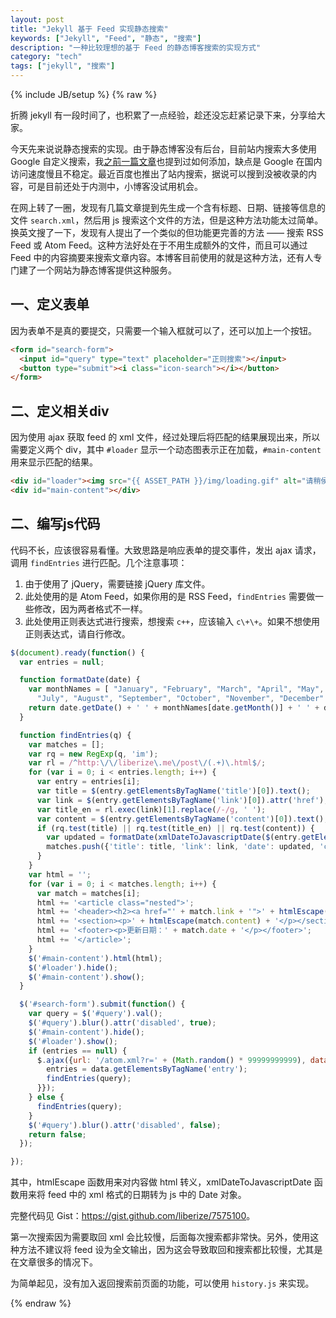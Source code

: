 ```yaml
---
layout: post
title: "Jekyll 基于 Feed 实现静态搜索"
keywords: ["Jekyll", "Feed", "静态", "搜索"]
description: "一种比较理想的基于 Feed 的静态博客搜索的实现方式"
category: "tech"
tags: ["jekyll", "搜索"]
---
```

{% include JB/setup %}
{% raw %}

折腾 jekyll 有一段时间了，也积累了一点经验，趁还没忘赶紧记录下来，分享给大家。

今天先来说说静态搜索的实现。由于静态博客没有后台，目前站内搜索大多使用 Google 自定义搜索，我[之前一篇文章](/post/bootstrap-tweaks.html#toc_1)也提到过如何添加，缺点是 Google 在国内访问速度慢且不稳定。最近百度也推出了站内搜索，据说可以搜到没被收录的内容，可是目前还处于内测中，小博客没试用机会。

在网上转了一圈，发现有几篇文章提到先生成一个含有标题、日期、链接等信息的文件 `search.xml`，然后用 js 搜索这个文件的方法，但是这种方法功能太过简单。换英文搜了一下，发现有人提出了一个类似的但功能更完善的方法 —— 搜索 RSS Feed 或 Atom Feed。这种方法好处在于不用生成额外的文件，而且可以通过 Feed 中的内容摘要来搜索文章内容。本博客目前使用的就是这种方法，还有人专门建了一个网站为静态博客提供这种服务。

## 一、定义表单

因为表单不是真的要提交，只需要一个输入框就可以了，还可以加上一个按钮。

```html
<form id="search-form">
  <input id="query" type="text" placeholder="正则搜索"></input>
  <button type="submit"><i class="icon-search"></i></button>
</form>
```

## 二、定义相关div

因为使用 ajax 获取 feed 的 xml 文件，经过处理后将匹配的结果展现出来，所以需要定义两个 div，其中 `#loader` 显示一个动态图表示正在加载，`#main-content` 用来显示匹配的结果。

```html
<div id="loader"><img src="{{ ASSET_PATH }}/img/loading.gif" alt="请稍侯"></div>
<div id="main-content"></div>
```

## 二、编写js代码

代码不长，应该很容易看懂。大致思路是响应表单的提交事件，发出 ajax 请求，调用 `findEntries` 进行匹配。几个注意事项：

1. 由于使用了 jQuery，需要链接 jQuery 库文件。
2. 此处使用的是 Atom Feed，如果你用的是 RSS Feed，`findEntries` 需要做一些修改，因为两者格式不一样。
3. 此处使用正则表达式进行搜索，想搜索 `c++`，应该输入 `c\+\+`。如果不想使用正则表达式，请自行修改。

```javascript
$(document).ready(function() {
  var entries = null;

  function formatDate(date) {
    var monthNames = [ "January", "February", "March", "April", "May", "June",
      "July", "August", "September", "October", "November", "December" ];
    return date.getDate() + ' ' + monthNames[date.getMonth()] + ' ' + date.getFullYear();
  }

  function findEntries(q) {
    var matches = [];
    var rq = new RegExp(q, 'im');
    var rl = /^http:\/\/liberize\.me\/post\/(.+)\.html$/;
    for (var i = 0; i < entries.length; i++) {
      var entry = entries[i];
      var title = $(entry.getElementsByTagName('title')[0]).text();
      var link = $(entry.getElementsByTagName('link')[0]).attr('href');
      var title_en = rl.exec(link)[1].replace(/-/g, ' ');
      var content = $(entry.getElementsByTagName('content')[0]).text();          
      if (rq.test(title) || rq.test(title_en) || rq.test(content)) {
        var updated = formatDate(xmlDateToJavascriptDate($(entry.getElementsByTagName('updated')[0]).text()));
        matches.push({'title': title, 'link': link, 'date': updated, 'content': content});
      }
    }
    var html = '';
    for (var i = 0; i < matches.length; i++) {
      var match = matches[i]; 
      html += '<article class="nested">';
      html += '<header><h2><a href="' + match.link + '">' + htmlEscape(match.title) + '</a></h2></header>';
      html += '<section><p>' + htmlEscape(match.content) + '</p></section>';
      html += '<footer><p>更新日期：' + match.date + '</p></footer>';
      html += '</article>';
    }
    $('#main-content').html(html);
    $('#loader').hide();
    $('#main-content').show();
  }

  $('#search-form').submit(function() {
    var query = $('#query').val();
    $('#query').blur().attr('disabled', true);
    $('#main-content').hide();
    $('#loader').show();
    if (entries == null) {
      $.ajax({url: '/atom.xml?r=' + (Math.random() * 99999999999), dataType: 'xml', success: function(data) {
        entries = data.getElementsByTagName('entry');
        findEntries(query);
      }});
    } else {
      findEntries(query);
    }
    $('#query').blur().attr('disabled', false);
    return false;
  });

});
```

其中，htmlEscape 函数用来对内容做 html 转义，xmlDateToJavascriptDate 函数用来将 feed 中的 xml 格式的日期转为 js 中的 Date 对象。

完整代码见 Gist：<https://gist.github.com/liberize/7575100>。

第一次搜索因为需要取回 xml 会比较慢，后面每次搜索都非常快。另外，使用这种方法不建议将 feed 设为全文输出，因为这会导致取回和搜索都比较慢，尤其是在文章很多的情况下。

为简单起见，没有加入返回搜索前页面的功能，可以使用 `history.js` 来实现。

{% endraw %}
